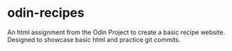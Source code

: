 # odin-recipes
An html assignment from the Odin Project to create a basic recipe website.
Designed to showcase basic html and practice git commits.